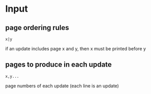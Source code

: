 # Input

## page ordering rules

```
x|y
```

if an update includes page x and y, then x must be printed before y

## pages to produce in each update

```
x,y...
```

page numbers of each update (each line is an update)
